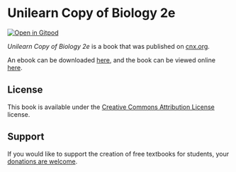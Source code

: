 # Unilearn Copy of Biology 2e

[![Open in Gitpod](https://gitpod.io/button/open-in-gitpod.svg)](https://gitpod.io/from-referrer/)

_Unilearn Copy of Biology 2e_ is a book that was published on [cnx.org](https://cnx.org/).

An ebook can be downloaded [here](https://github.com/cnx-user-books/cnxbook-unilearn-copy-of-biology-2e/releases/latest), and the book can be viewed online [here](https://github.com/cnx-user-books/cnxbook-unilearn-copy-of-biology-2e/releases/latest).

## License
This book is available under the [Creative Commons Attribution License](./LICENSE) license.

## Support
If you would like to support the creation of free textbooks for students, your [donations are welcome](https://riceconnect.rice.edu/donation/support-openstax-banner).
